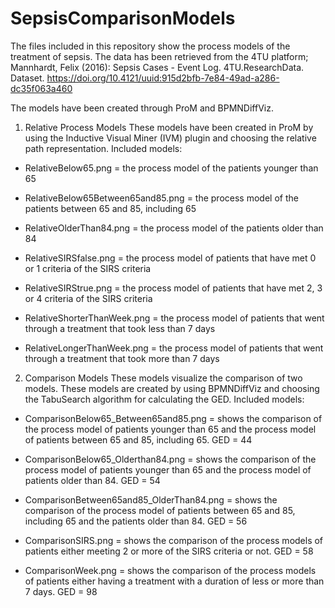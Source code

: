 # SepsisComparisonModels

The files included in this repository show the process models of the treatment of sepsis. The data has been retrieved from the 4TU platform; 
Mannhardt, Felix (2016): Sepsis Cases - Event Log. 4TU.ResearchData. Dataset. https://doi.org/10.4121/uuid:915d2bfb-7e84-49ad-a286-dc35f063a460 

The models have been created through ProM and BPMNDiffViz.

1. Relative Process Models
  These models have been created in ProM by using the Inductive Visual Miner (IVM) plugin and choosing the relative path representation.
  Included models:
  
  - RelativeBelow65.png = the process model of the patients younger than 65 
  - RelativeBelow65Between65and85.png = the process model of the patients between 65 and 85, including 65
  - RelativeOlderThan84.png = the process model of the patients older than 84

  - RelativeSIRSfalse.png = the process model of patients that have met 0 or 1 criteria of the SIRS criteria
  - RelativeSIRStrue.png = the process model of patients that have met 2, 3 or 4 criteria of the SIRS criteria
  
  - RelativeShorterThanWeek.png = the process model of patients that went through a treatment that took less than 7 days
  - RelativeLongerThanWeek.png = the process model of patients that went through a treatment that took more than 7 days
  
2. Comparison Models
  These models visualize the comparison of two models. These models are created by using BPMNDiffViz and choosing the TabuSearch algorithm for calculating the GED.
  Included models:
  
  - ComparisonBelow65_Between65and85.png = shows the comparison of the process model of patients younger than 65 and the process model of patients between 65 and 85, including 65. 
  GED = 44
   - ComparisonBelow65_Olderthan84.png = shows the comparison of the process model of patients younger than 65 and the process model of patients older than 84.
  GED = 54
  - ComparisonBetween65and85_OlderThan84.png = shows the comparison of the process model of patients between 65 and 85, including 65 and the patients older than 84. 
  GED = 56
  
  - ComparisonSIRS.png = shows the comparison of the process models of patients either meeting 2 or more of the SIRS criteria or not.
  GED = 58
  
  - ComparisonWeek.png = shows the comparison of the process models of patients either having a treatment with a duration of less or more than 7 days.
  GED = 98
